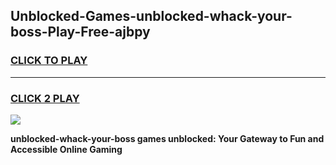 
## Unblocked-Games-unblocked-whack-your-boss-Play-Free-ajbpy
<h3>
<a href="https://premium76.site?title=unblocked-whack-your-boss&ref=12A">CLICK TO PLAY</a></h3>
<hr>

<h3>
<a href="https://premium76.site?title=unblocked-whack-your-boss&ref=12A">CLICK 2 PLAY</a>
  
</h3>

<a href="https://premium76.site?title=unblocked-whack-your-boss&ref=12A"><img src="https://clearcache.store/games.png"></a>


**unblocked-whack-your-boss games unblocked: Your Gateway to Fun and Accessible Online Gaming**
